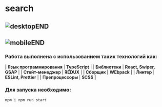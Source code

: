 # search
![desktopEND](https://github.com/user-attachments/assets/e235e836-f452-42a0-bf2b-8259802270e0)
--------------------------------------------------------------
![mobileEND](https://github.com/user-attachments/assets/db5615a9-dc32-4650-9122-05dbfea91ff1)
--------------------------------------------------------------
### Работа выполнена с использованием таких технологий как:

| **Язык программирования** | **TypeScript**          |
| **Библиотеки**            | **React, Swiper, GSAP** |
| **Стейт-менеджер**        | **REDUX**               |
| **Сборщик**               | **WEbpack**             |
| **Линтер**                | **ESLint, Prettier**    |
| **Препроцессоры**         | **SCSS**                |

### Для запуска необходимо:
```
npm i npm run start
```

